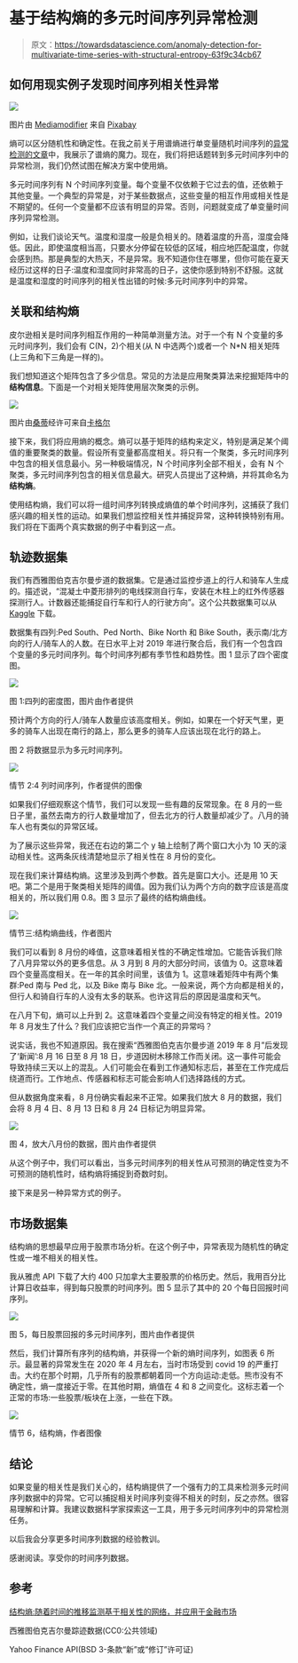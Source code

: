 # 基于结构熵的多元时间序列异常检测

> 原文：<https://towardsdatascience.com/anomaly-detection-for-multivariate-time-series-with-structural-entropy-63f9c34cb67>

## 如何用现实例子发现时间序列相关性异常

![](img/36e3d1def9b9093d0c4cf8b36a4032a0.png)

图片由 [Mediamodifier](https://pixabay.com/users/mediamodifier-1567646/?utm_source=link-attribution&utm_medium=referral&utm_campaign=image&utm_content=3033203) 来自 [Pixabay](https://pixabay.com//?utm_source=link-attribution&utm_medium=referral&utm_campaign=image&utm_content=3033203)

熵可以区分随机性和确定性。在我之前关于用谱熵进行单变量随机时间序列的[异常检测的文章](https://medium.com/@ning.jia/anomaly-detection-in-univariate-stochastic-time-series-with-spectral-entropy-834b63ec9343?source=your_stories_page-------------------------------------)中，我展示了谱熵的魔力。现在，我们将把话题转到多元时间序列中的异常检测，我们仍然试图在解决方案中使用熵。

多元时间序列有 N 个时间序列变量。每个变量不仅依赖于它过去的值，还依赖于其他变量。一个典型的异常是，对于某些数据点，这些变量的相互作用或相关性是不期望的。任何一个变量都不应该有明显的异常。否则，问题就变成了单变量时间序列异常检测。

例如，让我们谈论天气。温度和湿度一般是负相关的。随着温度的升高，湿度会降低。因此，即使温度相当高，只要水分停留在较低的区域，相应地匹配温度，你就会感到热。那是典型的大热天，不是异常。我不知道你住在哪里，但你可能在夏天经历过这样的日子:温度和湿度同时非常高的日子，这使你感到特别不舒服。这就是温度和湿度的时间序列的相关性出错的时候:多元时间序列中的异常。

## 关联和结构熵

皮尔逊相关是时间序列相互作用的一种简单测量方法。对于一个有 N 个变量的多元时间序列，我们会有 C(N，2)个相关(从 N 中选两个)或者一个 N*N 相关矩阵(上三角和下三角是一样的)。

我们想知道这个矩阵包含了多少信息。常见的方法是应用聚类算法来挖掘矩阵中的**结构信息**。下面是一个对相关矩阵使用层次聚类的示例。

![](img/1477f521ae75a4c59548431533206ef3.png)

图片由[桑蒂](https://www.kaggle.com/sgalella)经许可来自[卡格尔](https://www.kaggle.com/code/sgalella/correlation-heatmaps-with-hierarchical-clustering)

接下来，我们将应用熵的概念。熵可以基于矩阵的结构来定义，特别是满足某个阈值的重要聚类的数量。假设所有变量都高度相关。将只有一个聚类，多元时间序列中包含的相关信息最小。另一种极端情况，N 个时间序列全部不相关，会有 N 个聚类，多元时间序列包含的相关信息最大。研究人员提出了这种熵，并将其命名为**结构熵**。

使用结构熵，我们可以将一组时间序列转换成熵值的单个时间序列，这捕获了我们感兴趣的相关性的运动。如果我们想监控相关性并捕捉异常，这种转换特别有用。我们将在下面两个真实数据的例子中看到这一点。

## 轨迹数据集

我们有西雅图伯克吉尔曼步道的数据集。它是通过监控步道上的行人和骑车人生成的。描述说，“混凝土中菱形排列的电线探测自行车，安装在木柱上的红外传感器探测行人。计数器还能捕捉自行车和行人的行驶方向”。这个公共数据集可以从 [Kaggle](https://www.kaggle.com/datasets/city-of-seattle/seattle-burke-gilman-trail?datasetId=34281&sortBy=dateRun&tab=profile) 下载。

数据集有四列:Ped South、Ped North、Bike North 和 Bike South，表示南/北方向的行人/骑车人的人数。在日水平上对 2019 年进行聚合后，我们有一个包含四个变量的多元时间序列。每个时间序列都有季节性和趋势性。图 1 显示了四个密度图。

![](img/d6bb5de18f0b107224e7793c71dd5628.png)

图 1:四列的密度图，图片由作者提供

预计两个方向的行人/骑车人数量应该高度相关。例如，如果在一个好天气里，更多的骑车人出现在南行的路上，那么更多的骑车人应该出现在北行的路上。

图 2 将数据显示为多元时间序列。

![](img/eb7a5d27c5e71ff9b553e590e8a70fa8.png)

情节 2:4 列时间序列，作者提供的图像

如果我们仔细观察这个情节，我们可以发现一些有趣的反常现象。在 8 月的一些日子里，虽然去南方的行人数量增加了，但去北方的行人数量却减少了。八月的骑车人也有类似的异常区域。

为了展示这些异常，我还在右边的第二个 y 轴上绘制了两个窗口大小为 10 天的滚动相关性。这两条灰线清楚地显示了相关性在 8 月份的变化。

现在我们来计算结构熵。这里涉及到两个参数。首先是窗口大小。还是用 10 天吧。第二个是用于聚类相关矩阵的阈值。因为我们认为两个方向的数字应该是高度相关的，所以我们用 0.8。图 3 显示了最终的结构熵曲线。

![](img/14740e7aec46bbec1824f77c13a854cc.png)

情节三:结构熵曲线，作者图片

我们可以看到 8 月份的峰值，这意味着相关性的不确定性增加。它能告诉我们除了八月异常以外的更多信息。从 3 月到 8 月的大部分时间，该值为 0。这意味着四个变量高度相关。在一年的其余时间里，该值为 1。这意味着矩阵中有两个集群:Ped 南与 Ped 北，以及 Bike 南与 Bike 北。一般来说，两个方向都是相关的，但行人和骑自行车的人没有太多的联系。也许这背后的原因是温度和天气。

在八月下旬，熵可以上升到 2。这意味着四个变量之间没有特定的相关性。2019 年 8 月发生了什么？我们应该把它当作一个真正的异常吗？

说实话，我也不知道原因。我在搜索“西雅图伯克吉尔曼步道 2019 年 8 月”后发现了‘新闻’:8 月 16 日至 8 月 18 日，步道因树木移除工作而关闭。这一事件可能会导致持续三天以上的混乱。人们可能会在看到工作通知标志后，甚至在工作完成后绕道而行。工作地点、传感器和标志可能会影响人们选择路线的方式。

但从数据角度来看，8 月份确实看起来不正常。如果我们放大 8 月的数据，我们会将 8 月 4 日、8 月 13 日和 8 月 24 日标记为明显异常。

![](img/4999b92b0324540fb8e9236fd63d1376.png)

图 4，放大八月份的数据，图片由作者提供

从这个例子中，我们可以看出，当多元时间序列的相关性从可预测的确定性变为不可预测的随机性时，结构熵将捕捉到奇数时刻。

接下来是另一种异常方式的例子。

## 市场数据集

结构熵的思想最早应用于股票市场分析。在这个例子中，异常表现为随机性的确定性或一堆不相关的相关性。

我从雅虎 API 下载了大约 400 只加拿大主要股票的价格历史。然后，我用百分比计算日收益率，得到每只股票的时间序列。图 5 显示了其中的 20 个每日回报时间序列。

![](img/323b0759b28024eb444c08119c2d2830.png)

图 5，每日股票回报的多元时间序列，图片由作者提供

然后，我们计算所有序列的结构熵，并获得一个新的熵时间序列，如图表 6 所示。最显著的异常发生在 2020 年 4 月左右，当时市场受到 covid 19 的严重打击。大约在那个时期，几乎所有的股票都朝着同一个方向运动:走低。熊市没有不确定性，熵一度接近于零。在其他时期，熵值在 4 和 8 之间变化。这标志着一个正常的市场:一些股票/板块在上涨，一些在下跌。

![](img/11e0163677bbfb0b3a63e8fee685402d.png)

情节 6，结构熵，作者图像

## 结论

如果变量的相关性是我们关心的，结构熵提供了一个强有力的工具来检测多元时间序列数据中的异常。它可以捕捉相关时间序列变得不相关的时刻，反之亦然。很容易理解和计算。我建议数据科学家探索这一工具，用于多元时间序列中的异常检测任务。

以后我会分享更多时间序列数据的经验教训。

感谢阅读。享受你的时间序列数据。

## 参考

[结构熵:随着时间的推移监测基于相关性的网络，并应用于金融市场](https://www.ncbi.nlm.nih.gov/pmc/articles/PMC6658667/)

西雅图伯克吉尔曼踪迹数据(CC0:公共领域)

Yahoo Finance API(BSD 3-条款“新”或“修订”许可证)